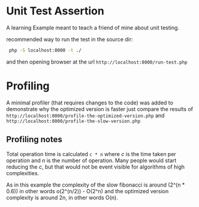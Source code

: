 # Unit Test Assertion

A learning Example meant to teach a friend of mine about unit testing.

recommended way to run the test in the source dir:
```bash
 php -S localhost:8000 -t ./
```

and then opening browser at the url `http://localhost:8000/run-test.php`

# Profiling

A minimal profiler (that requires changes to the code) was added to demonstrate why the optimized version is faster
just compare the results of `http://localhost:8000/profile-the-optimized-version.php` 
and `http://localhost:8000/profile-the-slow-version.php`

## Profiling notes
Total operation time is calculated `c * n` where *c* is the time taken per operation and *n* is the number of 
operation. Many people would start reducing the *c*, but that would not be event visible for algorithms of high 
complexities.

As in this example the complexity of the slow fibonacci is around (2^(n * 0.6)) in other words  o(2^(n/2)) - O(2^n)
 and the optimized version complexity is around 2n, in other words O(n). 
